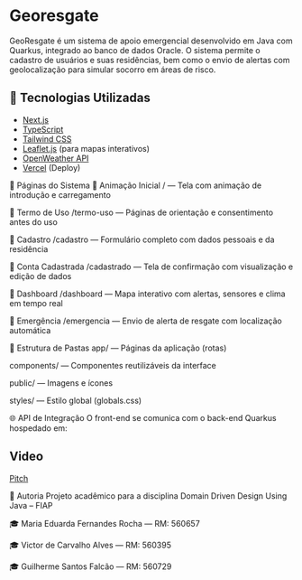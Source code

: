 
# Georesgate

GeoResgate é um sistema de apoio emergencial desenvolvido em Java com Quarkus, integrado ao banco de dados Oracle. O sistema permite o cadastro de usuários e suas residências, bem como o envio de alertas com geolocalização para simular socorro em áreas de risco.




## 🚀 Tecnologias Utilizadas

- [Next.js](https://nextjs.org/)
- [TypeScript](https://www.typescriptlang.org/)
- [Tailwind CSS](https://tailwindcss.com/)
- [Leaflet.js](https://leafletjs.com/) (para mapas interativos)
- [OpenWeather API](https://openweathermap.org/)
- [Vercel](https://vercel.com/) (Deploy)

📌 Páginas do Sistema
🔹 Animação Inicial
/ — Tela com animação de introdução e carregamento

🔹 Termo de Uso
/termo-uso — Páginas de orientação e consentimento antes do uso

🔹 Cadastro
/cadastro — Formulário completo com dados pessoais e da residência

🔹 Conta Cadastrada
/cadastrado — Tela de confirmação com visualização e edição de dados

🔹 Dashboard
/dashboard — Mapa interativo com alertas, sensores e clima em tempo real

🔹 Emergência
/emergencia — Envio de alerta de resgate com localização automática

📁 Estrutura de Pastas
app/ — Páginas da aplicação (rotas)

components/ — Componentes reutilizáveis da interface

public/ — Imagens e ícones

styles/ — Estilo global (globals.css)

🌐 API de Integração
O front-end se comunica com o back-end Quarkus hospedado em:







## Video
[Pitch](https://youtu.be/R-Tul0ggzG4?si=hX0m2ARXFZV0Svq2)





👤 Autoria
Projeto acadêmico para a disciplina Domain Driven Design Using Java – FIAP

🎓 Maria Eduarda Fernandes Rocha — RM: 560657

🎓 Victor de Carvalho Alves — RM: 560395

🎓 Guilherme Santos Falcão — RM: 560729
